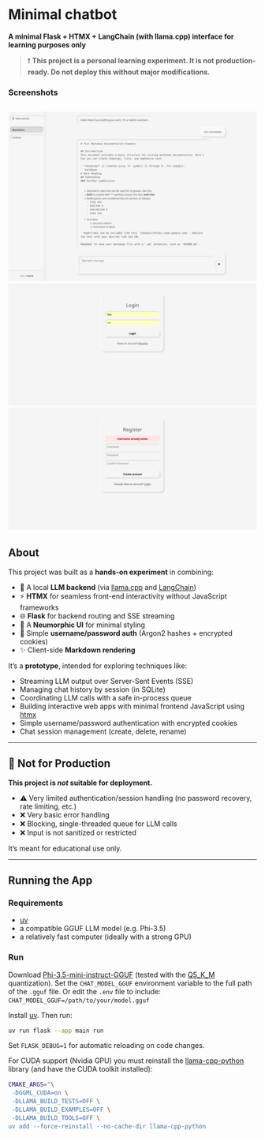 # Minimal chatbot
**A minimal Flask + HTMX + LangChain (with llama.cpp) interface for learning purposes only**

> ❗ **This project is a personal learning experiment. It is not production-ready. Do not deploy this without major modifications.**

### Screenshots

![Chat screenshot](./doc/20250808_chat.png)
![Login screenshot](./doc/20250808_login.png)
![Registration screenshot](./doc/20250808_registration.png)
---

## About

This project was built as a **hands-on experiment** in combining:

- 🧠 A local **LLM backend** (via [llama.cpp](https://github.com/ggml-org/llama.cpp) and [LangChain](https://www.langchain.com/))
- ⚡ **HTMX** for seamless front-end interactivity without JavaScript frameworks
- 🌐 **Flask** for backend routing and SSE streaming
- 💅 A **Neumorphic UI** for minimal styling
- 🔐 Simple **username/password auth** (Argon2 hashes + encrypted cookies)
- ✨ Client-side **Markdown rendering**

It’s a **prototype**, intended for exploring techniques like:

- Streaming LLM output over Server-Sent Events (SSE)
- Managing chat history by session (in SQLite)
- Coordinating LLM calls with a safe in-process queue
- Building interactive web apps with minimal frontend JavaScript using [htmx](https://htmx.org/)
- Simple username/password authentication with encrypted cookies
- Chat session management (create, delete, rename)

---

## 🚫 Not for Production

**This project is *not* suitable for deployment.**

- ⚠️ Very limited authentication/session handling (no password recovery, rate limiting, etc.)
- ❌ Very basic error handling
- ❌ Blocking, single-threaded queue for LLM calls
- ❌ Input is not sanitized or restricted

It’s meant for educational use only.

---

## Running the App

### Requirements

- [uv](https://docs.astral.sh/uv/)
- a compatible GGUF LLM model (e.g. Phi-3.5)
- a relatively fast computer (ideally with a strong GPU)

### Run
Download [Phi-3.5-mini-instruct-GGUF](https://huggingface.co/MaziyarPanahi/Phi-3.5-mini-instruct-GGUF) (tested with the [Q5_K_M](https://huggingface.co/MaziyarPanahi/Phi-3.5-mini-instruct-GGUF/blob/main/Phi-3.5-mini-instruct.Q5_K_M.gguf) quantization).
Set the `CHAT_MODEL_GGUF` environment variable to the full path of the `.gguf` file. Or edit the `.env` file to include: `CHAT_MODEL_GGUF=/path/to/your/model.gguf`

Install [uv](https://docs.astral.sh/uv/#installation). Then run:

```bash
uv run flask --app main run
```

Set `FLASK_DEBUG=1` for automatic reloading on code changes.

For CUDA support (Nvidia GPU) you must reinstall the [llama-cpp-python](https://github.com/inference-sh/llama-cpp-python) library (and have the CUDA toolkit installed):

``` bash
CMAKE_ARGS="\
 -DGGML_CUDA=on \
 -DLLAMA_BUILD_TESTS=OFF \
 -DLLAMA_BUILD_EXAMPLES=OFF \
 -DLLAMA_BUILD_TOOLS=OFF \
uv add --force-reinstall --no-cache-dir llama-cpp-python
```
